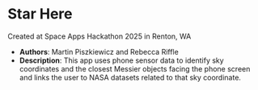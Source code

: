 # Star Here
Created at Space Apps Hackathon 2025 in Renton, WA
- **Authors**: Martin Piszkiewicz and Rebecca Riffle
- **Description**: This app uses phone sensor data to identify sky coordinates and the closest Messier objects facing the phone screen and links the user to NASA datasets related to that sky coordinate.
